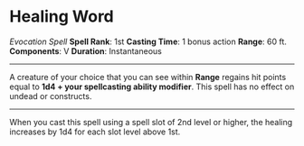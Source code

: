 # Healing Word
*Evocation Spell*
**Spell Rank**: 1st 
**Casting Time**: 1 bonus action
**Range**: 60 ft.
**Components**: V 
**Duration**: Instantaneous

---

A creature of your choice that you can see within **Range** regains hit points equal to **1d4 + your spellcasting ability modifier**. This spell has no effect on undead or constructs.

---

When you cast this spell using a spell slot of 2nd level or higher, the healing increases by 1d4 for each slot level above 1st.